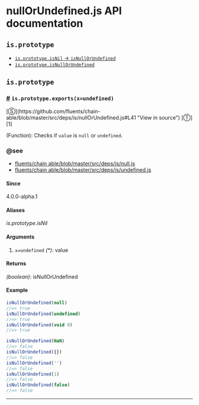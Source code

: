 # nullOrUndefined.js API documentation

<!-- div class="toc-container" -->

<!-- div -->

## `is.prototype`
* <a href="#is-prototype-isNullOrUndefined" class="alias">`is.prototype.isNil` -> `isNullOrUndefined`</a>
* <a href="#is-prototype-isNullOrUndefined">`is.prototype.isNullOrUndefined`</a>

<!-- /div -->

<!-- /div -->

<!-- div class="doc-container" -->

<!-- div -->

## `is.prototype`

<!-- div -->

<h3 id="is-prototype-isNullOrUndefined"><a href="#is-prototype-isNullOrUndefined">#</a>&nbsp;<code>is.prototype.exports(x=undefined)</code></h3>
[&#x24C8;](https://github.com/fluents/chain-able/blob/master/src/deps/is/nullOrUndefined.js#L41 "View in source") [&#x24C9;][1]

(Function): Checks if `value` is `null` or `undefined`.


### @see 

* <a href="https://github.com/fluents/chain-able/blob/master/src/deps/is/null.js">fluents/chain able/blob/master/src/deps/is/null.js</a>
* <a href="https://github.com/fluents/chain-able/blob/master/src/deps/is/undefined.js">fluents/chain able/blob/master/src/deps/is/undefined.js</a>
#### Since
4.0.0-alpha.1

#### Aliases
*is.prototype.isNil*

#### Arguments
1. `x=undefined` *(&#42;)*: value

#### Returns
*(boolean)*: isNullOrUndefined

#### Example
```js
isNullOrUndefined(null)
//=> true
isNullOrUndefined(undefined)
//=> true
isNullOrUndefined(void 0)
//=> true

isNullOrUndefined(NaN)
//=> false
isNullOrUndefined({})
//=> false
isNullOrUndefined('')
//=> false
isNullOrUndefined(1)
//=> false
isNullOrUndefined(false)
//=> false

```
---

<!-- /div -->

<!-- /div -->

<!-- /div -->

 [1]: #is.prototype "Jump back to the TOC."
